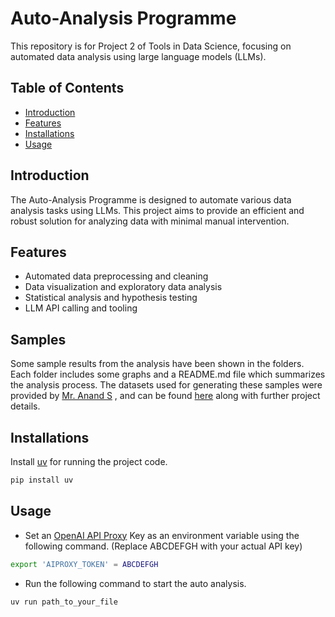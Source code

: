 # Auto-Analysis Programme

This repository is for Project 2 of Tools in Data Science, focusing on automated data analysis using large language models (LLMs).

## Table of Contents
- [Introduction](#introduction)
- [Features](#features)
- [Installations](#installations)
- [Usage](#usage)

## Introduction
The Auto-Analysis Programme is designed to automate various data analysis tasks using LLMs. This project aims to provide an efficient and robust solution for analyzing data with minimal manual intervention.

## Features
- Automated data preprocessing and cleaning
- Data visualization and exploratory data analysis
- Statistical analysis and hypothesis testing
- LLM API calling and tooling

## Samples
Some sample results from the analysis have been shown in the folders. Each folder includes some graphs and a README.md file which summarizes the analysis process.
The datasets used for generating these samples were provided by [Mr. Anand S](https://sg.linkedin.com/in/sanand0) , and can be found [here](https://github.com/sanand0/tools-in-data-science-public/blob/tds-2024-t3/project-2-automated-analysis.md) along with further project details.

## Installations
Install [uv](https://docs.astral.sh/uv/guides/scripts) for running the project code.
```bash
pip install uv
```

## Usage
- Set an [OpenAI API Proxy](https://platform.openai.com/docs/api-reference/introduction) Key as an environment variable using the following command. (Replace ABCDEFGH with your actual API key)
```bash
export 'AIPROXY_TOKEN' = ABCDEFGH
```
- Run the following command to start the auto analysis.
```bash
uv run path_to_your_file
```
